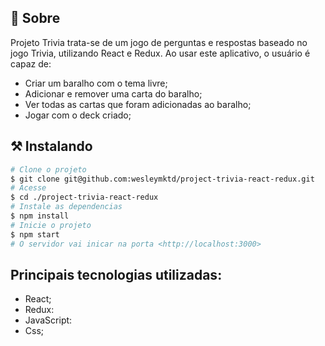 ## 🧐 Sobre

<p align="left"> 
	Projeto Trivia trata-se de um jogo de perguntas e respostas baseado no jogo Trivia, utilizando React e Redux. Ao usar este aplicativo, o usuário é capaz de:

- Criar um baralho com o tema livre;
- Adicionar e remover uma carta do baralho;
- Ver todas as cartas que foram adicionadas ao baralho;
- Jogar com o deck criado;
</p>


## ⚒ Instalando <a name = "installing"></a>

```bash
# Clone o projeto
$ git clone git@github.com:wesleymktd/project-trivia-react-redux.git
# Acesse
$ cd ./project-trivia-react-redux
# Instale as dependencias
$ npm install
# Inicie o projeto
$ npm start
# O servidor vai inicar na porta <http://localhost:3000>
```

## Principais tecnologias utilizadas:
- React;
- Redux:
- JavaScript:
- Css;


